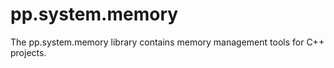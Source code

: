 pp.system.memory
================

The pp.system.memory library contains memory management tools for C++ projects.
